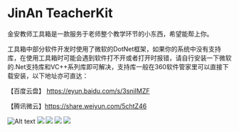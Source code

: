 # JinAn TeacherKit
 金安教师工具箱是一款服务于老师整个教学环节的小东西，希望能帮上你。

 工具箱中部分软件开发时使用了微软的DotNet框架，如果你的系统中没有支持库，在使用工具箱时可能会遇到软件打不开或者打开时报错，请自行安装一下微软的.Net支持库和VC++系列库即可解决，支持库一般在360软件管家里可以直接下载安装，以下地址亦可直达：
 
 【百度云盘】 https://eyun.baidu.com/s/3sniIMZF

 【腾讯微云】https://share.weiyun.com/5chtZ46


![Alt text](https://attach.52pojie.cn/forum/201903/10/124115j2ses4ivgviegssz.jpg)
![](https://attach.52pojie.cn/forum/201903/10/124119asrmy6rqm79dmhyz.jpg)
![](https://attach.52pojie.cn/forum/201903/10/124123fklbqb5lb029jfs9.jpg)
![](https://attach.52pojie.cn/forum/201903/10/124126a4bhoepdev8sdgr4.jpg)
![](https://attach.52pojie.cn/forum/201903/10/123910wdeksitofevhrosf.png)
